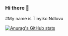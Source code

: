 ### Hi there 👋

#My name is Tinyiko Ndlovu

<!--
**TinyikoNdlovu/TinyikoNdlovu** is a ✨ _special_ ✨ repository because its `README.md` (this file) appears on your GitHub profile.

Here are some ideas to get you started:

- 🔭 I’m currently working on ...
- 🌱 I’m currently learning ...
- 👯 I’m looking to collaborate on ...
- 🤔 I’m looking for help with ...
- 💬 Ask me about ...
- 📫 How to reach me: ...
- 😄 Pronouns: ...
- ⚡ Fun fact: ...
-->


[![Anurag's GitHub stats](https://github-readme-stats.vercel.app/api?username=TinyikoNdlovu&show_icons=true&theme=radical)](https://github.com/anuraghazra/github-readme-stats)
